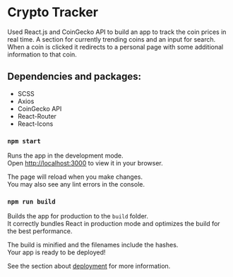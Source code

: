 # Crypto Tracker

Used React.js and CoinGecko API to build an app to track the coin prices in real time.
A section for currently trending coins and an input for search.
When a coin is clicked it redirects to a personal page with some additional information to that coin.

## Dependencies and packages:

* SCSS
* Axios
* CoinGecko API
* React-Router
* React-Icons

### `npm start`

Runs the app in the development mode.\
Open [http://localhost:3000](http://localhost:3000) to view it in your browser.

The page will reload when you make changes.\
You may also see any lint errors in the console.

### `npm run build`

Builds the app for production to the `build` folder.\
It correctly bundles React in production mode and optimizes the build for the best performance.

The build is minified and the filenames include the hashes.\
Your app is ready to be deployed!

See the section about [deployment](https://facebook.github.io/create-react-app/docs/deployment) for more information.
